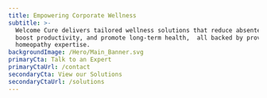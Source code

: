 ```yaml
---
title: Empowering Corporate Wellness
subtitle: >-
  Welcome Cure delivers tailored wellness solutions that reduce absenteeism,
  boost productivity, and promote long-term health,  all backed by proven
  homeopathy expertise.
backgroundImage: /Hero/Main_Banner.svg
primaryCta: Talk to an Expert
primaryCtaUrl: /contact
secondaryCta: View our Solutions
secondaryCtaUrl: /solutions
---
```


